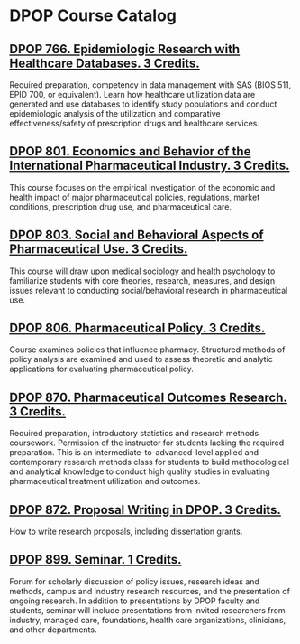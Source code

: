 # DPOP Course Catalog

## [DPOP 766. Epidemiologic Research with Healthcare Databases. 3 Credits.](./DPOP_766_Epidemiologic_Research_with_Healthcare_Databases)

Required preparation, competency in data management with SAS (BIOS 511, EPID 700, or equivalent). Learn how healthcare utilization data are generated and use databases to identify study populations and conduct epidemiologic analysis of the utilization and comparative effectiveness/safety of prescription drugs and healthcare services.

## [DPOP 801. Economics and Behavior of the International Pharmaceutical Industry. 3 Credits.](./DPOP_801_Economics_and_Behavior_of_the_International_Pharmaceutical_Industry)

This course focuses on the empirical investigation of the economic and health impact of major pharmaceutical policies, regulations, market conditions, prescription drug use, and pharmaceutical care.

## [DPOP 803. Social and Behavioral Aspects of Pharmaceutical Use. 3 Credits.](./DPOP_803_Social_and_Behavioral_Aspects_of_Pharmaceutical_Use)

This course will draw upon medical sociology and health psychology to familiarize students with core theories, research, measures, and design issues relevant to conducting social/behavioral research in pharmaceutical use.

## [DPOP 806. Pharmaceutical Policy. 3 Credits.](./DPOP_806_Pharmaceutical_Policy)

Course examines policies that influence pharmacy. Structured methods of policy analysis are examined and used to assess theoretic and analytic applications for evaluating pharmaceutical policy.

## [DPOP 870. Pharmaceutical Outcomes Research. 3 Credits.](./DPOP_870_Pharmaceutical_Outcomes_Research)

Required preparation, introductory statistics and research methods coursework. Permission of the instructor for students lacking the required preparation. This is an intermediate-to-advanced-level applied and contemporary research methods class for students to build methodological and analytical knowledge to conduct high quality studies in evaluating pharmaceutical treatment utilization and outcomes.

## [DPOP 872. Proposal Writing in DPOP. 3 Credits.](./DPOP_872_Proposal_Writing_in_DPOP)

How to write research proposals, including dissertation grants.

## [DPOP 899. Seminar. 1 Credits.](./DPOP_899_Seminar)

Forum for scholarly discussion of policy issues, research ideas and methods, campus and industry research resources, and the presentation of ongoing research. In addition to presentations by DPOP faculty and students, seminar will include presentations from invited researchers from industry, managed care, foundations, health care organizations, clinicians, and other departments.

